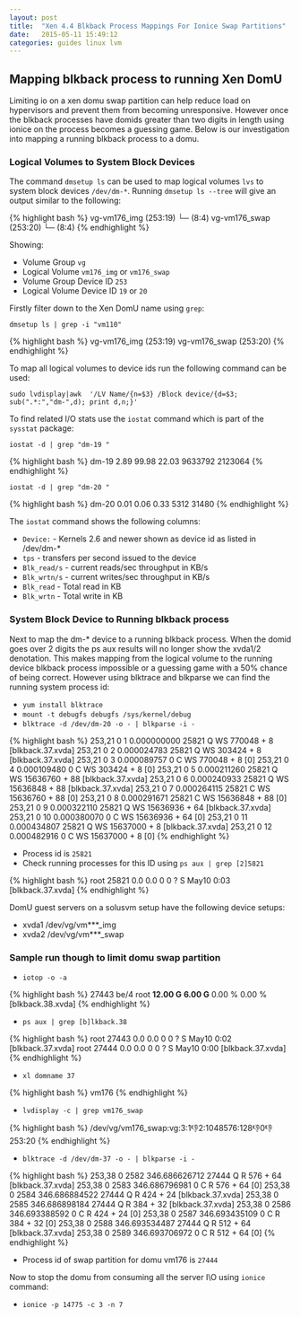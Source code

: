 ```yaml
---
layout: post
title:  "Xen 4.4 Blkback Process Mappings For Ionice Swap Partitions"
date:   2015-05-11 15:49:12
categories: guides linux lvm
---
```


## Mapping blkback process to running Xen DomU

Limiting io on a xen domu swap partition can help reduce load on hypervisors and prevent them from becoming unresponsive. However once the blkback processes have domids greater than two digits in length using ionice on the process becomes a guessing game. Below is our investigation into mapping a running blkback process to a domu.

### Logical Volumes to System Block Devices

The command `dmsetup ls` can be used to map logical volumes `lvs` to system block devices `/dev/dm-*`. Running `dmsetup ls --tree` will give an output similar to the following:

{% highlight bash %}
vg-vm176_img	(253:19)
 └─ (8:4)
vg-vm176_swap	(253:20)
 └─ (8:4)
{% endhighlight %}

Showing:

 * Volume Group `vg`
 * Logical Volume `vm176_img` or `vm176_swap`
 * Volume Group Device ID `253`
 * Logical Volume Device ID `19` or `20`

Firstly filter down to the Xen DomU name using `grep`:

`dmsetup ls | grep -i "vm110"`

{% highlight bash %}
vg-vm176_img	(253:19)
vg-vm176_swap	(253:20)
{% endhighlight %}

To map all logical volumes to device ids run the following command can be used:

`sudo lvdisplay|awk  '/LV Name/{n=$3} /Block device/{d=$3; sub(".*:","dm-",d); print d,n;}'`

To find related I/O stats use the `iostat` command which is part of the `sysstat` package:

`iostat -d | grep "dm-19 "`

{% highlight bash %}
dm-19             2.89        99.98        22.03    9633792    2123064
{% endhighlight %}

`iostat -d | grep "dm-20 "`

{% highlight bash %}
dm-20             0.01         0.06         0.33       5312      31480
{% endhighlight %}

The `iostat` command shows the following columns:

 * `Device:` - Kernels 2.6 and newer shown as device id as listed in /dev/dm-*
 * `tps` - transfers per second issued to the device
 * `Blk_read/s` - current reads/sec throughput in KB/s
 * `Blk_wrtn/s` - current writes/sec throughput in KB/s
 * `Blk_read` - Total read in KB
 * `Blk_wrtn` - Total write in KB
 
### System Block Device to Running blkback process
 
Next to map the dm-* device to a running blkback process. When the domid goes over 2 digits the ps aux results will no longer show the xvda1/2 denotation.
This makes mapping from the logical volume to the running device blkback process impossible or a guessing game with a 50% chance of being correct. However using blktrace and blkparse we can find the running system process id:

 * `yum install blktrace`
 * `mount -t debugfs debugfs /sys/kernel/debug`
 * `blktrace -d /dev/dm-20 -o - | blkparse -i -`

{% highlight bash %}
253,21   0        1     0.000000000 25821  Q  WS 770048 + 8 [blkback.37.xvda]
253,21   0        2     0.000024783 25821  Q  WS 303424 + 8 [blkback.37.xvda]
253,21   0        3     0.000089757     0  C  WS 770048 + 8 [0]
253,21   0        4     0.000109480     0  C  WS 303424 + 8 [0]
253,21   0        5     0.000211260 25821  Q  WS 15636760 + 88 [blkback.37.xvda]
253,21   0        6     0.000240933 25821  Q  WS 15636848 + 88 [blkback.37.xvda]
253,21   0        7     0.000264115 25821  C  WS 15636760 + 88 [0]
253,21   0        8     0.000291671 25821  C  WS 15636848 + 88 [0]
253,21   0        9     0.000322110 25821  Q  WS 15636936 + 64 [blkback.37.xvda]
253,21   0       10     0.000380070     0  C  WS 15636936 + 64 [0]
253,21   0       11     0.000434807 25821  Q  WS 15637000 + 8 [blkback.37.xvda]
253,21   0       12     0.000482916     0  C  WS 15637000 + 8 [0]
{% endhighlight %}

 * Process id is `25821`
 * Check running processes for this ID using `ps aux | grep [2]5821`
 
{% highlight bash %}
 root     25821  0.0  0.0      0     0 ?        S    May10   0:03 [blkback.37.xvda]
{% endhighlight %}
 
DomU guest servers on a solusvm setup have the following device setups:

 * xvda1 /dev/vg/vm***_img
 * xvda2 /dev/vg/vm***_swap

### Sample run though to limit domu swap partition

 * `iotop -o -a`

{% highlight bash %}
27443 be/4 root         **12.00 G**      **6.00 G**  0.00 %  0.00 % [blkback.38.xvda]
{% endhighlight %}


 * `ps aux | grep [b]lkback.38`
 
{% highlight bash %}
root     27443  0.0  0.0      0     0 ?        S    May10   0:02 [blkback.37.xvda]
root     27444  0.0  0.0      0     0 ?        S    May10   0:00 [blkback.37.xvda]
{% endhighlight %}

 * `xl domname 37` 
 
{% highlight bash %}
 vm176
{% endhighlight %}
 
 * `lvdisplay -c | grep vm176_swap`
  
{% highlight bash %}
  /dev/vg/vm176_swap:vg:3:1:-1:2:1048576:128:-1:0:-1:253:20
{% endhighlight %}

 * `blktrace -d /dev/dm-37 -o - | blkparse -i -`
 
{% highlight bash %}
253,38   0     2582   346.686626712 27444  Q   R 576 + 64 [blkback.37.xvda]
253,38   0     2583   346.686796981     0  C   R 576 + 64 [0]
253,38   0     2584   346.686884522 27444  Q   R 424 + 24 [blkback.37.xvda]
253,38   0     2585   346.686898184 27444  Q   R 384 + 32 [blkback.37.xvda]
253,38   0     2586   346.693388592     0  C   R 424 + 24 [0]
253,38   0     2587   346.693435109     0  C   R 384 + 32 [0]
253,38   0     2588   346.693534487 27444  Q   R 512 + 64 [blkback.37.xvda]
253,38   0     2589   346.693706972     0  C   R 512 + 64 [0]
{% endhighlight %}

 * Process id of swap partition for domu vm176 is `27444`
 
 Now to stop the domu from consuming all the server I\O using `ionice` command:
 
  * `ionice -p 14775 -c 3 -n 7`

  